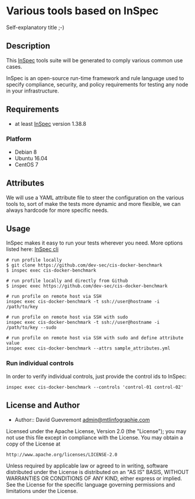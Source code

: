 # Various tools based on InSpec

Self-explanatory title ;-)

## Description

This [InSpec](https://github.com/chef/inspec) tools suite will be generated to comply various
common use cases.

InSpec is an open-source run-time framework and rule language used to specify compliance, security, and policy requirements for testing any node in your infrastructure.

## Requirements

* at least [InSpec](http://inspec.io/) version 1.38.8

### Platform

- Debian 8
- Ubuntu 16.04
- CentOS 7

## Attributes

We will use a YAML attribute file to steer the configuration on the various tools to, sort of
make the tests more dynamic and more flexible, we can always hardcode for more specific needs.


## Usage

InSpec makes it easy to run your tests wherever you need. More options listed here: [InSpec cli](http://inspec.io/docs/reference/cli/)

```
# run profile locally
$ git clone https://github.com/dev-sec/cis-docker-benchmark
$ inspec exec cis-docker-benchmark

# run profile locally and directly from Github
$ inspec exec https://github.com/dev-sec/cis-docker-benchmark

# run profile on remote host via SSH
inspec exec cis-docker-benchmark -t ssh://user@hostname -i /path/to/key

# run profile on remote host via SSH with sudo
inspec exec cis-docker-benchmark -t ssh://user@hostname -i /path/to/key --sudo

# run profile on remote host via SSH with sudo and define attribute value
inspec exec cis-docker-benchmark --attrs sample_attributes.yml
```

### Run individual controls

In order to verify individual controls, just provide the control ids to InSpec:

```
inspec exec cis-docker-benchmark --controls 'control-01 control-02'
```


## License and Author

* Author:: David Guevremont <admin@mtlinfographie.com>

Licensed under the Apache License, Version 2.0 (the "License");
you may not use this file except in compliance with the License.
You may obtain a copy of the License at

    http://www.apache.org/licenses/LICENSE-2.0

Unless required by applicable law or agreed to in writing, software
distributed under the License is distributed on an "AS IS" BASIS,
WITHOUT WARRANTIES OR CONDITIONS OF ANY KIND, either express or implied.
See the License for the specific language governing permissions and
limitations under the License.

[1]: http://travis-ci.org/dev-sec/cis-docker-benchmark
[2]: https://gitter.im/dev-sec/general
[3]: https://downloads.cisecurity.org/
